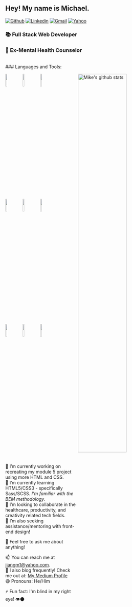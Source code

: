 ## Hey! My name is Michael. 
[![Github](https://img.shields.io/badge/-Github-000?style=flat&logo=Github&logoColor=white)](https://github.com/jiangmichael1)
[![Linkedin](https://img.shields.io/badge/-LinkedIn-blue?style=flat&logo=Linkedin&logoColor=white)](https://www.linkedin.com/in/jiangmichael1/)
[![Gmail](https://img.shields.io/badge/-Gmail-c14438?style=flat&logo=Gmail&logoColor=white)](mailto:jiangmichael1@gmail.com)
[![Yahoo](https://img.shields.io/badge/-Yahoo-6001d2?style=flat&logo=Yahoo&logoColor=white)](mailto:jiangmichael1@gmail.com)
### 📚 Full Stack Web Developer 
### 🍵 Ex-Mental Health Counselor
<br />
### Languages and Tools: 
<p>
  <a href="https://github.com/jiangmichael1">
    <img width="55%" align="right" alt="Mike's github stats" src="https://github-readme-stats.vercel.app/api?username=jiangmichael1&show_icons=true&hide_border=true" />
  </a>
  
  <!-- Your languages and tools. Be careful with the alignment. 
  You can use this sites to get logos: https://www.vectorlogo.zone or https://simpleicons.org/
  -->
  <code><img width="10%" src="https://www.vectorlogo.zone/logos/ruby-lang/ruby-lang-ar21.svg"></code>
  <code><img width="10%" src="https://www.vectorlogo.zone/logos/javascript/javascript-ar21.svg"></code>
  <code><img width="10%" src="https://www.vectorlogo.zone/logos/reactjs/reactjs-ar21.svg"></code>
  <br />
  <code><img width="10%" src="https://www.vectorlogo.zone/logos/python/python-ar21.svg"></code>
  <code><img width="10%" src="https://www.vectorlogo.zone/logos/sass-lang/sass-lang-ar21.svg"></code>
  <code><img width="10%" src="https://www.vectorlogo.zone/logos/w3_html5/w3_html5-ar21.svg"></code>
  <br />
  <code><img width="10%" src="https://www.vectorlogo.zone/logos/postgresql/postgresql-ar21.svg"></code>
  <code><img width="10%" src="https://www.vectorlogo.zone/logos/github/github-ar21.svg"></code>
  <code><img width="10%" src="https://www.vectorlogo.zone/logos/visualstudio_code/visualstudio_code-ar21.svg"></code>
</p>
<br />

🔭 I’m currently working on recreating my module 5 project using more HTML and CSS.</br>
🌱 I’m currently learning HTML5/CSS3 - specifically Sass/SCSS. <i>I'm familiar with the BEM methodology.</i> </br>
👯 I’m looking to collaborate in the healthcare, productivity, and creativity related tech fields. </br>
🤔 I’m also seeking assistance/mentoring with front-end design!</br>

💬 Feel free to ask me about anything! </br>

📫 You can reach me at jiangm1@yahoo.com. </br>
📝 I also blog frequently! Check me out at: <a href="https://medium.com/@jiams" target="_blank">My Medium Profile</a> </br>
😄 Pronouns: He/Him

⚡ Fun fact: I'm blind in my right eye! 👁️⚫

<!--
**jiangmichael1/jiangmichael1** is a ✨ _special_ ✨ repository because its `README.md` (this file) appears on your GitHub profile.



-->
